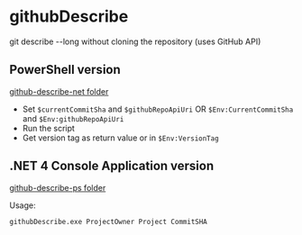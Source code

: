 # githubDescribe
git describe --long without cloning the repository (uses GitHub API)

## PowerShell version
[github-describe-net folder](https://github.com/lukeIam/githubDescribe/tree/master/github-describe-net)

- Set `$currentCommitSha` and `$githubRepoApiUri` OR `$Env:CurrentCommitSha` and `$Env:githubRepoApiUri`
- Run the script
- Get version tag as return value or in `$Env:VersionTag`

## .NET 4 Console Application version
[github-describe-ps folder](https://github.com/lukeIam/githubDescribe/tree/master/github-describe-ps)

Usage:
```
githubDescribe.exe ProjectOwner Project CommitSHA
```
